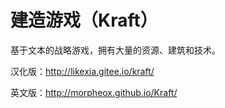 # 建造游戏（Kraft）

基于文本的战略游戏，拥有大量的资源、建筑和技术。


汉化版：http://likexia.gitee.io/kraft/

英文版：http://morpheox.github.io/Kraft/